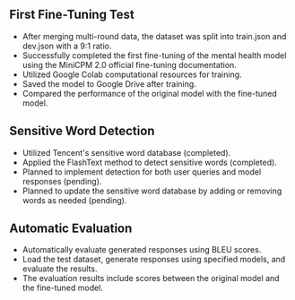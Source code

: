 ## First Fine-Tuning Test
- After merging multi-round data, the dataset was split into train.json and dev.json with a 9:1 ratio.
- Successfully completed the first fine-tuning of the mental health model using the MiniCPM 2.0 official fine-tuning documentation.
- Utilized Google Colab computational resources for training.
- Saved the model to Google Drive after training.
- Compared the performance of the original model with the fine-tuned model.


## Sensitive Word Detection
- Utilized Tencent's sensitive word database (completed).
- Applied the FlashText method to detect sensitive words (completed).
- Planned to implement detection for both user queries and model responses (pending).
- Planned to update the sensitive word database by adding or removing words as needed (pending).


## Automatic Evaluation
- Automatically evaluate generated responses using BLEU scores.
- Load the test dataset, generate responses using specified models, and evaluate the results.
- The evaluation results include scores between the original model and the fine-tuned model.